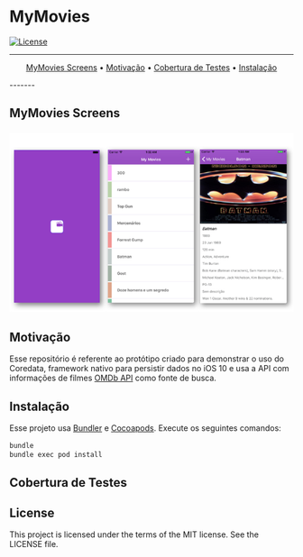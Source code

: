 # MyMovies


[![License](http://img.shields.io/badge/license-MIT-green.svg?style=flat)](https://github.com/douglastaquary/mymovies/blob/master/LICENSE)

-------
<p align="center">
    <a href="#MyMovies Screens">MyMovies Screens</a> &bull;
    <a href="#motivacao">Motivação</a> &bull;
    <a href="#cobertura">Cobertura de Testes</a> &bull;
    <a href="#instalacao">Instalação</a>
</p>
-------

## MyMovies Screens

<h3 align="center">
  <img src="Assets/screen_purple_movies.png" alt="MyMovies Screens" />
</h3>

## Motivação

Esse repositório é referente ao protótipo criado para demonstrar o uso do Coredata, framework nativo para persistir dados no iOS 10 e usa a API com informações de filmes [OMDb API](http://www.omdbapi.com) como fonte de busca.

## Instalação

Esse projeto usa [Bundler](http://bundler.io) e [Cocoapods](https://cocoapods.org). Execute os seguintes comandos:
```
bundle
bundle exec pod install
```

## Cobertura de Testes

## License
This project is licensed under the terms of the MIT license. See the LICENSE file.
